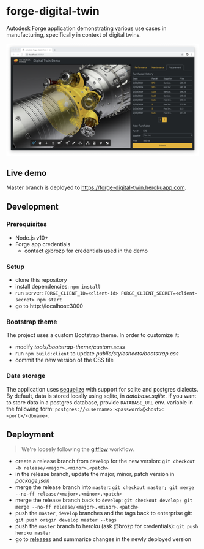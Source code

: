 # forge-digital-twin

Autodesk Forge application demonstrating various use cases in manufacturing, specifically in context of digital twins.

![Screenshot](docs/screenshots/2019-02-20.png)

## Live demo

Master branch is deployed to https://forge-digital-twin.herokuapp.com.

## Development

### Prerequisites

- Node.js v10+
- Forge app credentials
  - contact @brozp for credentials used in the demo

### Setup

- clone this repository
- install dependencies: `npm install`
- run server: `FORGE_CLIENT_ID=<client-id> FORGE_CLIENT_SECRET=<client-secret> npm start`
- go to http://localhost:3000

### Bootstrap theme

The project uses a custom Bootstrap theme. In order to customize it:

- modify _tools/bootstrap-theme/custom.scss_
- run `npm build:client` to update _public/stylesheets/bootstrap.css_
- commit the new version of the CSS file

### Data storage

The application uses [sequelize](http://docs.sequelizejs.com/) with support for
sqlite and postgres dialects. By default, data is stored locally using sqlite,
in _database.sqlite_. If you want to store data in a postgres database,
provide `DATABASE_URL` env. variable in the following form: `postgres://<username>:<password>@<host>:<port>/<dbname>`.

## Deployment

> We're loosely following the [gitflow](https://www.atlassian.com/git/tutorials/comparing-workflows/gitflow-workflow) workflow.

- create a release branch from `develop` for the new version: `git checkout -b release/<major>.<minor>.<patch>`
- in the release branch, update the major, minor, patch version in _package.json_
- merge the release branch into `master`: `git checkout master; git merge --no-ff release/<major>.<minor>.<patch>`
- merge the release branch back to `develop`: `git checkout develop; git merge --no-ff release/<major>.<minor>.<patch>`
- push the `master`, `develop` branches and the tags back to enterprise git: `git push origin develop master --tags`
- push the `master` branch to heroku (ask @brozp for credentials): `git push heroku master`
- go to [releases](https://git.autodesk.com/brozp/forge-digital-twin/releases) and summarize changes in the newly deployed version
